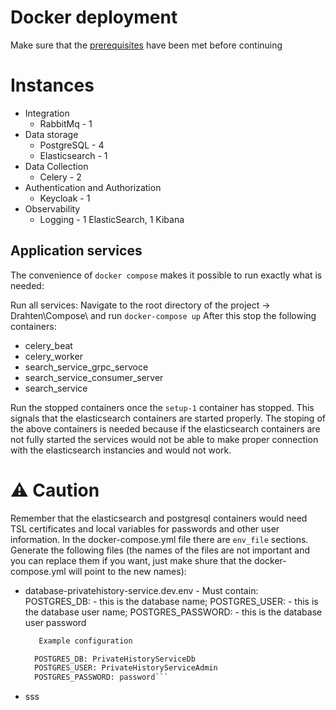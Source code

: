 # Docker deployment

Make sure that the [prerequisites](dev-run-prerequisites.md) have been met before continuing

# Instances

* Integration
  - RabbitMq - 1 
* Data storage
  - PostgreSQL - 4
  - Elasticsearch - 1
* Data Collection
  - Celery - 2
* Authentication and Authorization
   - Keycloak - 1
* Observability
  - Logging - 1 ElasticSearch, 1 Kibana


## Application services

The convenience of `docker compose` makes it possible to run exactly what is needed:

Run all services:
Navigate to the root directory of the project -> Drahten\Compose\ and run `docker-compose up`
After this stop the following containers:
 - celery_beat
 - celery_worker
 - search_service_grpc_servoce
 - search_service_consumer_server
 - search_service

Run the stopped containers once the `setup-1` container has stopped. This signals that the elasticsearch containers are started properly.
The stoping of the above containers is needed because if the elasticsearch containers are not fully started the services would not be able to make proper connection with the elasticsearch instancies and would not work.

# ⚠ Caution
Remember that the elasticsearch and postgresql containers would need TSL certificates and local variables for passwords and other user information. In the docker-compose.yml file there are `env_file` sections.
Generate the following files (the names of the files are not important and you can replace them if you want, just make shure that the docker-compose.yml will point to the new names):
 - database-privatehistory-service.dev.env - Must contain: POSTGRES_DB: - this is the database name; POSTGRES_USER: - this is the database user name; POSTGRES_PASSWORD: - this is the database user password
     ```html
        Example configuration
     
       POSTGRES_DB: PrivateHistoryServiceDb
       POSTGRES_USER: PrivateHistoryServiceAdmin
       POSTGRES_PASSWORD: password```
- sss



